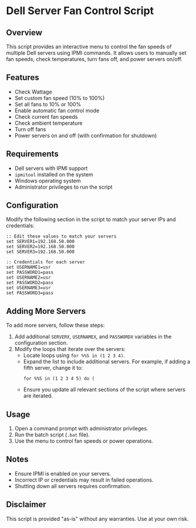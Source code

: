 # Dell Server Fan Control Script

## Overview
This script provides an interactive menu to control the fan speeds of multiple Dell servers using IPMI commands. It allows users to manually set fan speeds, check temperatures, turn fans off, and power servers on/off.

## Features
- Check Wattage
- Set custom fan speed (10% to 100%)
- Set all fans to 10% or 100%
- Enable automatic fan control mode
- Check current fan speeds
- Check ambient temperature
- Turn off fans
- Power servers on and off (with confirmation for shutdown)

## Requirements
- Dell servers with IPMI support
- `ipmitool` installed on the system
- Windows operating system
- Administrator privileges to run the script

## Configuration
Modify the following section in the script to match your server IPs and credentials:

```batch
:: Edit these values to match your servers
set SERVER1=192.168.50.000
set SERVER2=192.168.50.000
set SERVER3=192.168.50.000

:: Credentials for each server
set USERNAME1=usr
set PASSWORD1=pass
set USERNAME2=usr
set PASSWORD2=pass
set USERNAME3=usr
set PASSWORD3=pass
```

## Adding More Servers
To add more servers, follow these steps:
1. Add additional `SERVERX`, `USERNAMEX`, and `PASSWORDX` variables in the configuration section.
2. Modify the loops that iterate over the servers:
    - Locate loops using `for %%S in (1 2 3 4)`.
    - Expand the list to include additional servers. For example, if adding a fifth server, change it to:
      ```batch
      for %%S in (1 2 3 4 5) do (
      ```
    - Ensure you update all relevant sections of the script where servers are iterated.

## Usage
1. Open a command prompt with administrator privileges.
2. Run the batch script (`.bat` file).
3. Use the menu to control fan speeds or power operations.

## Notes
- Ensure IPMI is enabled on your servers.
- Incorrect IP or credentials may result in failed operations.
- Shutting down all servers requires confirmation.

## Disclaimer
This script is provided "as-is" without any warranties. Use at your own risk.

